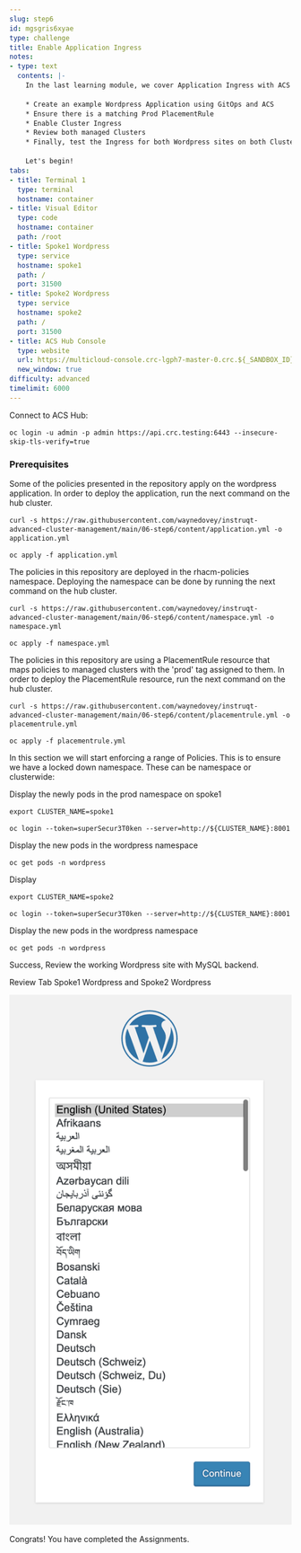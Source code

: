 ```yaml
---
slug: step6
id: mgsgris6xyae
type: challenge
title: Enable Application Ingress
notes:
- type: text
  contents: |-
    In the last learning module, we cover Application Ingress with ACS and the following Concepts:

    * Create an example Wordpress Application using GitOps and ACS
    * Ensure there is a matching Prod PlacementRule
    * Enable Cluster Ingress
    * Review both managed Clusters
    * Finally, test the Ingress for both Wordpress sites on both Clusters

    Let's begin!
tabs:
- title: Terminal 1
  type: terminal
  hostname: container
- title: Visual Editor
  type: code
  hostname: container
  path: /root
- title: Spoke1 Wordpress
  type: service
  hostname: spoke1
  path: /
  port: 31500
- title: Spoke2 Wordpress
  type: service
  hostname: spoke2
  path: /
  port: 31500
- title: ACS Hub Console
  type: website
  url: https://multicloud-console.crc-lgph7-master-0.crc.${_SANDBOX_ID}.instruqt.io
  new_window: true
difficulty: advanced
timelimit: 6000
---
```

Connect to ACS Hub:

```
oc login -u admin -p admin https://api.crc.testing:6443 --insecure-skip-tls-verify=true
```

### Prerequisites

Some of the policies presented in the repository apply on the wordpress application. In order to deploy the application, run the next command on the hub cluster.

```
curl -s https://raw.githubusercontent.com/waynedovey/instruqt-advanced-cluster-management/main/06-step6/content/application.yml -o application.yml
```
```
oc apply -f application.yml
```

The policies in this repository are deployed in the rhacm-policies namespace. Deploying the namespace can be done by running the next command on the hub cluster.

```
curl -s https://raw.githubusercontent.com/waynedovey/instruqt-advanced-cluster-management/main/06-step6/content/namespace.yml -o namespace.yml
```
```
oc apply -f namespace.yml
```

The policies in this repository are using a PlacementRule resource that maps policies to managed clusters with the 'prod' tag assigned to them. In order to deploy the PlacementRule resource, run the next command on the hub cluster.

```
curl -s https://raw.githubusercontent.com/waynedovey/instruqt-advanced-cluster-management/main/06-step6/content/placementrule.yml -o placementrule.yml
```
```
oc apply -f placementrule.yml
```

In this section we will start enforcing a range of Policies. This is to ensure we have a locked down namespace.
These can be namespace or clusterwide:


Display the newly pods in the prod namespace on spoke1

```
export CLUSTER_NAME=spoke1
```
```
oc login --token=superSecur3T0ken --server=http://${CLUSTER_NAME}:8001
```

Display the new pods in the wordpress namespace
```
oc get pods -n wordpress
```

Display

```
export CLUSTER_NAME=spoke2
```
```
oc login --token=superSecur3T0ken --server=http://${CLUSTER_NAME}:8001
```

Display the new pods in the wordpress namespace
```
oc get pods -n wordpress
```

Success, Review the working Wordpress site with MySQL backend.

Review Tab Spoke1 Wordpress and Spoke2 Wordpress

![perspective-toggle](../assets/wordpress.png)

Congrats! You have completed the Assignments.
